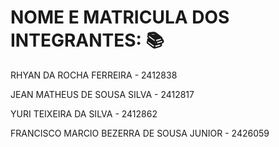 # NOME E MATRICULA DOS INTEGRANTES: :books:
RHYAN DA ROCHA FERREIRA - 2412838

JEAN MATHEUS DE SOUSA SILVA - 2412817

YURI TEIXEIRA DA SILVA - 2412862

FRANCISCO MARCIO BEZERRA DE SOUSA JUNIOR - 2426059